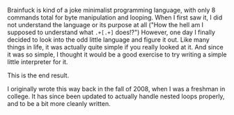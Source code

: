 Brainfuck is kind of a joke minimalist programming language, with only 8 commands total for byte manipulation and looping. When I first saw it, I did not understand the language or its purpose at all ("How the hell am I supposed to understand what `.+[.+]` does!?") However, one day I finally decided to look into the odd little language and figure it out. Like many things in life, it was actually quite simple if you really looked at it. And since it was so simple, I thought it would be a good exercise to try writing a simple little interpreter for it.

This is the end result.

I originally wrote this way back in the fall of 2008, when I was a freshman in college. It has since been updated to actually handle nested loops properly, and to be a bit more cleanly written.

